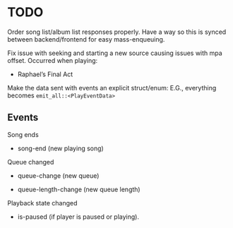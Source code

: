 # TODO

Order song list/album list responses properly. Have a way so this is synced
between backend/frontend for easy mass-enqueuing.

Fix issue with seeking and starting a new source causing issues with mpa offset. Occurred when playing:

- Raphael’s Final Act

Make the data sent with events an explicit struct/enum: E.G., everything becomes `emit_all::<PlayEventData>`

## Events

Song ends

- song-end (new playing song)

Queue changed

- queue-change (new queue)

- queue-length-change (new queue length)

Playback state changed

- is-paused (if player is paused or playing).
